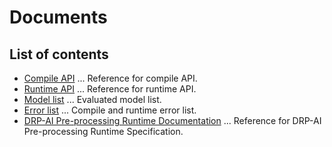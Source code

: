 # Documents

## List of contents

 - [Compile API](./Compile_API.md) ... Reference for compile API.
 - [Runtime API](./Runtime_API.md) ... Reference for runtime API.
 - [Model list](./Model_List.md) ... Evaluated model list.
 - [Error list](./Error_List.md) ... Compile and runtime error list.
 - [DRP-AI Pre-processing Runtime Documentation](./PreRuntime.md) ... Reference for DRP-AI Pre-processing Runtime Specification.
